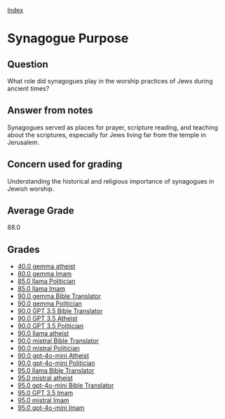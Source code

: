 
[Index](../index.md)
# Synagogue Purpose
## Question
What role did synagogues play in the worship practices of Jews during ancient times?

## Answer from notes
Synagogues served as places for prayer, scripture reading, and teaching about the scriptures, especially for Jews living far from the temple in Jerusalem.

## Concern used for grading
Understanding the historical and religious importance of synagogues in Jewish worship.

## Average Grade
88.0

## Grades
 * [40.0 gemma atheist](../answers/gemma_atheist/Synagogue_Purpose.md)
 * [80.0 gemma Imam](../answers/gemma_Imam/Synagogue_Purpose.md)
 * [85.0 llama Politician](../answers/llama_Politician/Synagogue_Purpose.md)
 * [85.0 llama Imam](../answers/llama_Imam/Synagogue_Purpose.md)
 * [90.0 gemma Bible Translator](../answers/gemma_Bible_Translator/Synagogue_Purpose.md)
 * [90.0 gemma Politician](../answers/gemma_Politician/Synagogue_Purpose.md)
 * [90.0 GPT 3.5 Bible Translator](../answers/GPT_3.5_Bible_Translator/Synagogue_Purpose.md)
 * [90.0 GPT 3.5 Atheist](../answers/GPT_3.5_Atheist/Synagogue_Purpose.md)
 * [90.0 GPT 3.5 Politician](../answers/GPT_3.5_Politician/Synagogue_Purpose.md)
 * [90.0 llama atheist](../answers/llama_atheist/Synagogue_Purpose.md)
 * [90.0 mistral Bible Translator](../answers/mistral_Bible_Translator/Synagogue_Purpose.md)
 * [90.0 mistral Politician](../answers/mistral_Politician/Synagogue_Purpose.md)
 * [90.0 gpt-4o-mini Atheist](../answers/gpt-4o-mini_Atheist/Synagogue_Purpose.md)
 * [90.0 gpt-4o-mini Politician](../answers/gpt-4o-mini_Politician/Synagogue_Purpose.md)
 * [95.0 llama Bible Translator](../answers/llama_Bible_Translator/Synagogue_Purpose.md)
 * [95.0 mistral atheist](../answers/mistral_atheist/Synagogue_Purpose.md)
 * [95.0 gpt-4o-mini Bible Translator](../answers/gpt-4o-mini_Bible_Translator/Synagogue_Purpose.md)
 * [95.0 GPT 3.5 Imam](../answers/GPT_3.5_Imam/Synagogue_Purpose.md)
 * [95.0 mistral Imam](../answers/mistral_Imam/Synagogue_Purpose.md)
 * [95.0 gpt-4o-mini Imam](../answers/gpt-4o-mini_Imam/Synagogue_Purpose.md)
